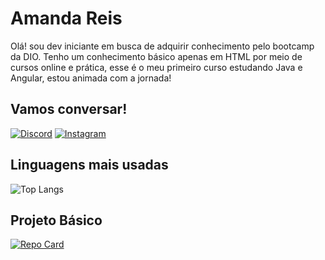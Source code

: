# Amanda Reis
Olá! sou dev iniciante em busca de adquirir conhecimento pelo bootcamp da DIO. Tenho um conhecimento básico apenas em HTML por meio de cursos online e prática, esse é o meu primeiro curso estudando Java e Angular, estou animada com a jornada!

## Vamos conversar!
[![Discord](https://img.shields.io/badge/Discord-000?style=for-the-badge&logo=discord)](https://www.discord.com/in/batgirf/)
[![Instagram](https://img.shields.io/badge/Instagram-000?style=for-the-badge&logo=instagram)](https://www.instagram.com/batgirf/)

## Linguagens mais usadas
![Top Langs](https://github-readme-stats-git-masterrstaa-rickstaa.vercel.app/api/top-langs/?username=amandadreis&bg_color=000&border_color=30A3DC&title_color=E94D5F&text_color=FFF)

## Projeto Básico
[![Repo Card](https://github-readme-stats.vercel.app/api/pin/?username=amandadreis&repo=x-men&bg_color=000&border_color=30A3DC&show_icons=true&icon_color=30A3DC&title_color=E94D5F&text_color=FFF)](https://github.com/amandadreis/x-men)

